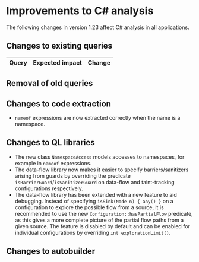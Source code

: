 # Improvements to C# analysis

The following changes in version 1.23 affect C# analysis in all applications.

## Changes to existing queries

| **Query**                    | **Expected impact**    | **Change**                        |
|------------------------------|------------------------|-----------------------------------|

## Removal of old queries

## Changes to code extraction

* `nameof` expressions are now extracted correctly when the name is a namespace.

## Changes to QL libraries

* The new class `NamespaceAccess` models accesses to namespaces, for example in `nameof` expressions.
* The data-flow library now makes it easier to specify barriers/sanitizers
  arising from guards by overriding the predicate
  `isBarrierGuard`/`isSanitizerGuard` on data-flow and taint-tracking
  configurations respectively.
* The data-flow library has been extended with a new feature to aid debugging.
  Instead of specifying `isSink(Node n) { any() }` on a configuration to
  explore the possible flow from a source, it is recommended to use the new
  `Configuration::hasPartialFlow` predicate, as this gives a more complete
  picture of the partial flow paths from a given source. The feature is
  disabled by default and can be enabled for individual configurations by
  overriding `int explorationLimit()`.

## Changes to autobuilder
